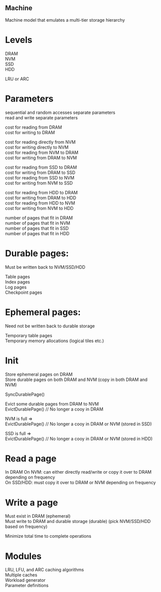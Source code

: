 Machine
-------

Machine model that emulates a multi-tier storage hierarchy  

# Levels

DRAM  
NVM  
SSD  
HDD  

LRU or ARC  

# Parameters

sequential and random accesses separate parameters  
read and write separate parameters  

cost for reading from DRAM  
cost for writing to DRAM  

cost for reading directly from NVM  
cost for writing directly to NVM  
cost for reading from NVM to DRAM  
cost for writing from DRAM to NVM  

cost for reading from SSD to DRAM  
cost for writing from DRAM to SSD  
cost for reading from SSD to NVM  
cost for writing from NVM to SSD  

cost for reading from HDD to DRAM  
cost for writing from DRAM to HDD  
cost for reading from HDD to NVM  
cost for writing from NVM to HDD  

number of pages that fit in DRAM  
number of pages that fit in NVM  
number of pages that fit in SSD  
number of pages that fit in HDD  

# Durable pages: 

Must be written back to NVM/SSD/HDD  

Table pages     
Index pages  
Log pages  
Checkpoint pages  

# Ephemeral pages: 

Need not be written back to durable storage  

Temporary table pages  
Temporary memory allocations (logical tiles etc.)  

# Init

Store ephemeral pages on DRAM  
Store durable pages on both DRAM and NVM (copy in both DRAM and NVM)  

SyncDurablePage()  

Evict some durable pages from DRAM to NVM  
EvictDurablePage() // No longer a cooy in DRAM  

NVM is full =>   
EvictDurablePage() // No longer a cooy in DRAM or NVM (stored in SSD)  

SSD is full =>  
EvictDurablePage() // No longer a cooy in DRAM or NVM (stored in HDD)  

# Read a page

In DRAM
On NVM: can either directly read/write or copy it over to DRAM depending on frequency  
On SSD/HDD: must copy it over to DRAM or NVM depending on frequency  

# Write a page

Must exist in DRAM (ephemeral)  
Must write to DRAM and durable storage (durable) (pick NVM/SSD/HDD based on frequency)  

Minimize total time to complete operations

# Modules

LRU, LFU, and ARC caching algorithms  
Multiple caches  
Workload generator  
Parameter definitions   


